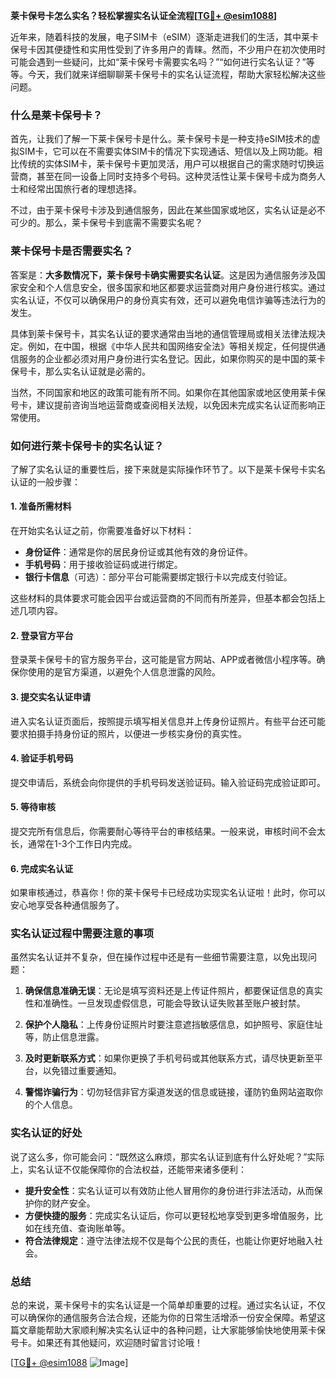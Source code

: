 **莱卡保号卡怎么实名？轻松掌握实名认证全流程[[TG💪+ @esim1088](https://t.me/s/esim1088)]**

近年来，随着科技的发展，电子SIM卡（eSIM）逐渐走进我们的生活，其中莱卡保号卡因其便捷性和实用性受到了许多用户的青睐。然而，不少用户在初次使用时可能会遇到一些疑问，比如“莱卡保号卡需要实名吗？”“如何进行实名认证？”等等。今天，我们就来详细聊聊莱卡保号卡的实名认证流程，帮助大家轻松解决这些问题。

### 什么是莱卡保号卡？

首先，让我们了解一下莱卡保号卡是什么。莱卡保号卡是一种支持eSIM技术的虚拟SIM卡，它可以在不需要实体SIM卡的情况下实现通话、短信以及上网功能。相比传统的实体SIM卡，莱卡保号卡更加灵活，用户可以根据自己的需求随时切换运营商，甚至在同一设备上同时支持多个号码。这种灵活性让莱卡保号卡成为商务人士和经常出国旅行者的理想选择。

不过，由于莱卡保号卡涉及到通信服务，因此在某些国家或地区，实名认证是必不可少的。那么，莱卡保号卡到底需不需要实名呢？

### 莱卡保号卡是否需要实名？

答案是：**大多数情况下，莱卡保号卡确实需要实名认证**。这是因为通信服务涉及国家安全和个人信息安全，很多国家和地区都要求运营商对用户身份进行核实。通过实名认证，不仅可以确保用户的身份真实有效，还可以避免电信诈骗等违法行为的发生。

具体到莱卡保号卡，其实名认证的要求通常由当地的通信管理局或相关法律法规决定。例如，在中国，根据《中华人民共和国网络安全法》等相关规定，任何提供通信服务的企业都必须对用户身份进行实名登记。因此，如果你购买的是中国的莱卡保号卡，那么实名认证就是必需的。

当然，不同国家和地区的政策可能有所不同。如果你在其他国家或地区使用莱卡保号卡，建议提前咨询当地运营商或查阅相关法规，以免因未完成实名认证而影响正常使用。

### 如何进行莱卡保号卡的实名认证？

了解了实名认证的重要性后，接下来就是实际操作环节了。以下是莱卡保号卡实名认证的一般步骤：

#### 1. 准备所需材料

在开始实名认证之前，你需要准备好以下材料：

- **身份证件**：通常是你的居民身份证或其他有效的身份证件。
- **手机号码**：用于接收验证码或进行绑定。
- **银行卡信息**（可选）：部分平台可能需要绑定银行卡以完成支付验证。

这些材料的具体要求可能会因平台或运营商的不同而有所差异，但基本都会包括上述几项内容。

#### 2. 登录官方平台

登录莱卡保号卡的官方服务平台，这可能是官方网站、APP或者微信小程序等。确保你使用的是官方渠道，以避免个人信息泄露的风险。

#### 3. 提交实名认证申请

进入实名认证页面后，按照提示填写相关信息并上传身份证照片。有些平台还可能要求拍摄手持身份证的照片，以便进一步核实身份的真实性。

#### 4. 验证手机号码

提交申请后，系统会向你提供的手机号码发送验证码。输入验证码完成验证即可。

#### 5. 等待审核

提交完所有信息后，你需要耐心等待平台的审核结果。一般来说，审核时间不会太长，通常在1-3个工作日内完成。

#### 6. 完成实名认证

如果审核通过，恭喜你！你的莱卡保号卡已经成功实现实名认证啦！此时，你可以安心地享受各种通信服务了。

### 实名认证过程中需要注意的事项

虽然实名认证并不复杂，但在操作过程中还是有一些细节需要注意，以免出现问题：

1. **确保信息准确无误**：无论是填写资料还是上传证件照片，都要保证信息的真实性和准确性。一旦发现虚假信息，可能会导致认证失败甚至账户被封禁。

2. **保护个人隐私**：上传身份证照片时要注意遮挡敏感信息，如护照号、家庭住址等，防止信息泄露。

3. **及时更新联系方式**：如果你更换了手机号码或其他联系方式，请尽快更新至平台，以免错过重要通知。

4. **警惕诈骗行为**：切勿轻信非官方渠道发送的信息或链接，谨防钓鱼网站盗取你的个人信息。

### 实名认证的好处

说了这么多，你可能会问：“既然这么麻烦，那实名认证到底有什么好处呢？”实际上，实名认证不仅能保障你的合法权益，还能带来诸多便利：

- **提升安全性**：实名认证可以有效防止他人冒用你的身份进行非法活动，从而保护你的财产安全。
- **方便快捷的服务**：完成实名认证后，你可以更轻松地享受到更多增值服务，比如在线充值、查询账单等。
- **符合法律规定**：遵守法律法规不仅是每个公民的责任，也能让你更好地融入社会。

### 总结

总的来说，莱卡保号卡的实名认证是一个简单却重要的过程。通过实名认证，不仅可以确保你的通信服务合法合规，还能为你的日常生活增添一份安全保障。希望这篇文章能帮助大家顺利解决实名认证中的各种问题，让大家能够愉快地使用莱卡保号卡。如果还有其他疑问，欢迎随时留言讨论哦！

[[TG💪+ @esim1088](https://t.me/s/esim1088) ![Image](https://i.postimg.cc/4NQfJmqS/Snipaste-2025-05-13-00-14-12.png)]